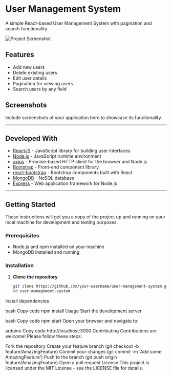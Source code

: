 # User Management System

A simple React-based User Management System with pagination and search functionality.

![Project Screenshot](./images/screenshot.png)

## Features

- Add new users
- Delete existing users
- Edit user details
- Pagination for viewing users
- Search users by any field

## Screenshots

Include screenshots of your application here to showcase its functionality.

---

## Developed With

- [ReactJS](https://reactjs.org/) - JavaScript library for building user interfaces
- [Node.js](https://nodejs.org/) - JavaScript runtime environment
- [axios](https://axios-http.com/) - Promise-based HTTP client for the browser and Node.js
- [Bootstrap](https://getbootstrap.com/) - Front-end component library
- [react-bootstrap](https://react-bootstrap.github.io/) - Bootstrap components built with React
- [MongoDB](https://www.mongodb.com/) - NoSQL database
- [Express](https://expressjs.com/) - Web application framework for Node.js

---

## Getting Started

These instructions will get you a copy of the project up and running on your local machine for development and testing purposes.

### Prerequisites

- Node.js and npm installed on your machine
- MongoDB installed and running

### Installation

1. **Clone the repository**

   ```bash
   git clone https://github.com/your-username/user-management-system.git
   cd user-management-system
Install dependencies

bash
Copy code
npm install
Usage
Start the development server

bash
Copy code
npm start
Open your browser and navigate to:

arduino
Copy code
http://localhost:3000
Contributing
Contributions are welcome! Please follow these steps:

Fork the repository
Create your feature branch (git checkout -b feature/AmazingFeature)
Commit your changes (git commit -m 'Add some AmazingFeature')
Push to the branch (git push origin feature/AmazingFeature)
Open a pull request
License
This project is licensed under the MIT License - see the LICENSE file for details. 